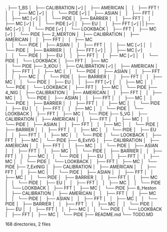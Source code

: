 .
├── 1_BS
│   ├── CALIBRATION [✓]
│   ├── AMERICAN
│   │   ├── FFT      !
│   │   ├── MC      [✓]
│   │   └── PIDE    [✓]
│   ├── ASIAN
│   │   ├── FFT
│   │   ├── MC      [✓] 
│   │   └── PIDE
│   ├── BARRIER
│   │   ├── FFT
│   │   ├── MC      [✓] 
│   │   └── PIDE    [✓]
│   ├── EU
│   │   ├── FFT     [✓]
|   |   ├── MC      [✓]
│   │   └── PIDE    [✓]
│   └── LOOKBACK
│       ├── FFT
│       ├── MC      [✓] 
│       └── PIDE
├── 2_MERTON
│   ├── CALIBRATION 
│   ├── AMERICAN
│   │   ├── FFT
│   │   ├── MC  
│   │   └── PIDE
│   ├── ASIAN
│   │   ├── FFT
│   │   ├── MC      [✓]
│   │   └── PIDE
│   ├── BARRIER
│   │   ├── FFT     [✓]
│   │   ├── MC      [✓]  
│   │   └── PIDE
│   ├── EU
│   │   ├── FFT
│   │   ├── MC      [✓] 
│   │   └── PIDE
│   └── LOOKBACK
│       ├── FFT
│       ├── MC      
│       └── PIDE
├── 3_KOU
│   ├── CALIBRATION [✓]
│   ├── AMERICAN
│   │   ├── FFT
│   │   ├── MC
│   │   └── PIDE
│   ├── ASIAN
│   │   ├── FFT
│   │   ├── MC
│   │   └── PIDE
│   ├── BARRIER
│   │   ├── FFT
│   │   ├── MC
│   │   └── PIDE
│   ├── EU
│   │   ├── FFT     [✓]
│   │   ├── MC
│   │   └── PIDE
│   └── LOOKBACK
│       ├── FFT
│       ├── MC
│       └── PIDE
├── 4_NIG
│   ├── CALIBRATION 
│   ├── AMERICAN
│   │   ├── FFT
│   │   ├── MC
│   │   └── PIDE
│   ├── ASIAN
│   │   ├── FFT
│   │   ├── MC
│   │   └── PIDE
│   ├── BARRIER
│   │   ├── FFT
│   │   ├── MC
│   │   └── PIDE
│   ├── EU
│   │   ├── FFT
│   │   ├── MC
│   │   └── PIDE
│   └── LOOKBACK
│       ├── FFT
│       ├── MC
│       └── PIDE
├── 5_VG
│   ├── CALIBRATION 
│   ├── AMERICAN
│   │   ├── FFT
│   │   ├── MC
│   │   └── PIDE
│   ├── ASIAN
│   │   ├── FFT
│   │   ├── MC
│   │   └── PIDE
│   ├── BARRIER
│   │   ├── FFT
│   │   ├── MC
│   │   └── PIDE
│   ├── EU
│   │   ├── FFT
│   │   ├── MC
│   │   └── PIDE
│   └── LOOKBACK
│       ├── FFT
│       ├── MC
│       └── PIDE
├── 6_ExtVG
│   ├── CALIBRATION 
│   ├── AMERICAN
│   │   ├── FFT
│   │   ├── MC
│   │   └── PIDE
│   ├── ASIAN
│   │   ├── FFT
│   │   ├── MC
│   │   └── PIDE
│   ├── BARRIER
│   │   ├── FFT
│   │   ├── MC
│   │   └── PIDE
│   ├── EU
│   │   ├── FFT
│   │   ├── MC
│   │   └── PIDE
│   └── LOOKBACK
│       ├── FFT
│       ├── MC
│       └── PIDE
├── 7_ExtNIG
│   ├── CALIBRATION 
│   ├── AMERICAN
│   │   ├── FFT
│   │   ├── MC
│   │   └── PIDE
│   ├── ASIAN
│   │   ├── FFT
│   │   ├── MC
│   │   └── PIDE
│   ├── BARRIER
│   │   ├── FFT
│   │   ├── MC
│   │   └── PIDE
│   ├── EU
│   │   ├── FFT
│   │   ├── MC
│   │   └── PIDE
│   └── LOOKBACK
│       ├── FFT
│       ├── MC
│       └── PIDE
├── 8_Heston
│   ├── CALIBRATION 
│   ├── AMERICAN
│   │   ├── FFT
│   │   ├── MC
│   │   └── PIDE
│   ├── ASIAN
│   │   ├── FFT
│   │   ├── MC
│   │   └── PIDE
│   ├── BARRIER
│   │   ├── FFT
│   │   ├── MC
│   │   └── PIDE
│   ├── EU
│   │   ├── FFT
│   │   ├── MC
│   │   └── PIDE
│   └── LOOKBACK
│       ├── FFT
│       ├── MC
│       └── PIDE
├── README.md
└── TODO.MD

168 directories, 2 files
